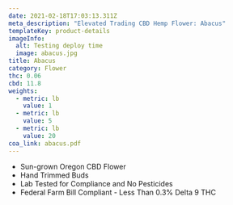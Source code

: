 ```yaml
---
date: 2021-02-18T17:03:13.311Z
meta_description: "Elevated Trading CBD Hemp Flower: Abacus"
templateKey: product-details
imageInfo:
  alt: Testing deploy time
  image: abacus.jpg
title: Abacus
category: Flower
thc: 0.06
cbd: 11.8
weights:
  - metric: lb
    value: 1
  - metric: lb
    value: 5
  - metric: lb
    value: 20
coa_link: abacus.pdf
---
```



* Sun-grown Oregon CBD Flower
* Hand Trimmed Buds
* Lab Tested for Compliance and No Pesticides
* Federal Farm Bill Compliant - Less Than 0.3% Delta 9 THC